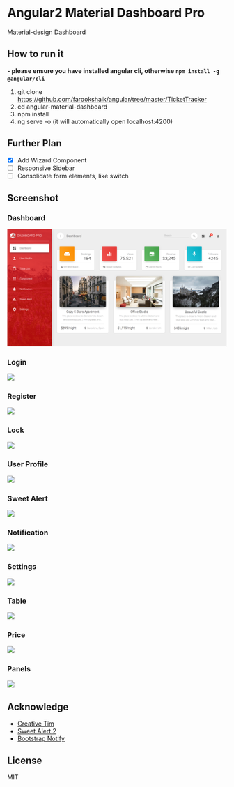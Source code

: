 # Angular2 Material Dashboard Pro

Material-design Dashboard

## How to run it

**- please ensure you have installed angular cli, otherwise `npm install -g @angular/cli`**

1. git clone https://github.com/farookshaik/angular/tree/master/TicketTracker
2. cd angular-material-dashboard
3. npm install
4. ng serve -o (it will automatically open localhost:4200)

## Further Plan
- [x] Add Wizard Component
- [ ] Responsive Sidebar
- [ ] Consolidate form elements, like switch

## Screenshot

### Dashboard

![](https://github.com/farookshaik/angular/blob/master/TicketTracker/screenshot/dashboard.png)

### Login

![](https://github.com/farookshaik/angular/tree/master/TicketTracker/screenshot/login.png)

### Register
![](https://github.com/farookshaik/angular/tree/master/TicketTracker/screenshot/register.png)

### Lock
![](https://github.com/farookshaik/angular/tree/master/TicketTracker/screenshot/lock.png)

### User Profile
![](https://github.com/farookshaik/angular/tree/master/TicketTracker/screenshot/profile.png)

### Sweet Alert
![](https://github.com/farookshaik/angular/tree/master/TicketTracker/screenshot/sweetalert.gif)

### Notification
![](https://github.com/farookshaik/angular/tree/master/TicketTracker/screenshot/notification.gif)

### Settings
![](https://github.com/farookshaik/angular/tree/master/TicketTracker/screenshot/settings.gif)

### Table
![](https://github.com/farookshaik/angular/tree/master/TicketTracker/screenshot/table.png)

### Price
![](https://github.com/farookshaik/angular/tree/master/TicketTracker/screenshot/price.png)

### Panels
![](https://github.com/farookshaik/angular/tree/master/TicketTracker/screenshot/panel.png)

## Acknowledge 

- [Creative Tim](https://github.com/creativetimofficial)
- [Sweet Alert 2](https://github.com/limonte/sweetalert2)
- [Bootstrap Notify](http://bootstrap-notify.remabledesigns.com)

## License

MIT
